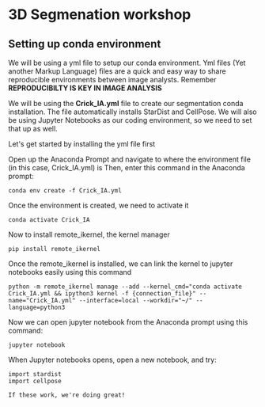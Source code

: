 # 3D Segmenation workshop

## Setting up conda environment

We will be using a yml file to setup our conda environment.  Yml files (Yet another Markup Language) files are a quick and easy way to share reproducible environments between image analysts. Remember
**REPRODUCIBILTY IS KEY IN IMAGE ANALYSIS**

We will be using the **Crick_IA.yml** file to create our segmentation conda installation. The file automatically installs StarDist and CellPose. We will also be using Jupyter Notebooks as our coding environment, so we need to set that up as well. 


Let's get started by installing the yml file first

  Open up the Anaconda Prompt and navigate to where the environment file (in this case, Crick_IA.yml) is
  Then, enter this command in the Anaconda prompt:
```
conda env create -f Crick_IA.yml
```

  Once the environment is created, we need to activate it

```
conda activate Crick_IA
```

  Now to install remote_ikernel, the kernel manager

```
pip install remote_ikernel
```

  Once the remote_ikernel is installed, we can link the kernel to jupyter notebooks easily using this command

```
python -m remote_ikernel manage --add --kernel_cmd="conda activate Crick_IA.yml && ipython3 kernel -f {connection_file}" --name="Crick_IA.yml" --interface=local --workdir="~/" --language=python3
```

  Now we can open jupyter notebook from the Anaconda prompt using this command:

```
jupyter notebook
```

  When Jupyter notebooks opens, open a new notebook, and try:

```
import stardist
import cellpose
```

    If these work, we're doing great!
